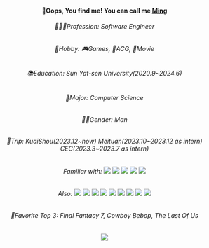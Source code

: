 <div>
  <div align="center">
   <h4>🫣Oops, You find me! You can call me <a href="https://github.com/123Chaos">Ming</a></h4>
   <div>
     <h6>🧑🏻‍💻Profession: Software Engineer</h6>
     <h6>🥳Hobby: 🎮Games, 🫠ACG, 🎥Movie</h6>
     <h6>📚Education: Sun Yat-sen University(2020.9~2024.6)</h6>
     <h6>🎃Major: Computer Science</h6>
     <h6>👶🏻Gender: Man</h6>
     <h6>👾Trip: KuaiShou(2023.12~now) Meituan(2023.10~2023.12 as intern) CEC(2023.3~2023.7 as intern)</h6>
     <h6>Familiar with:
     <img src="https://img.shields.io/badge/Typescript-blue">
     <img src="https://img.shields.io/badge/Java-%231B7F79">
     <img src="https://img.shields.io/badge/Python-%236554DE">
     <img src="https://img.shields.io/badge/C++-%2300CCC0">
     <img src="https://img.shields.io/badge/Rust-brown">
     </h6>
     <h6>Also:
     <img src="https://img.shields.io/badge/Vue-%2372F2EB">
     <img src="https://img.shields.io/badge/React-%233FE8DF">
     <img src="https://img.shields.io/badge/NestJS-%233FE8A5">
     <img src="https://img.shields.io/badge/ReactNative-%233FE8A5">
     <img src="https://img.shields.io/badge/Springboot-%2330DB9E">
     <img src="https://img.shields.io/badge/Mysql-%23549BDE">
     <img src="https://img.shields.io/badge/Hive-white">
     <img src="https://img.shields.io/badge/Redis-red">
     <img src="https://img.shields.io/badge/Mongodb-%235470DE">
     </h6>
     <h6>🐣Favorite Top 3: Final Fantacy 7, Cowboy Bebop, The Last Of Us</h6>
  </div>
  <div>
    <img src="https://github-readme-stats.vercel.app/api/top-langs/?username=123Chaos&hide_title=true&hide_border=true&text_color=000&bg_color=eee"/>
  </div>
</div>
